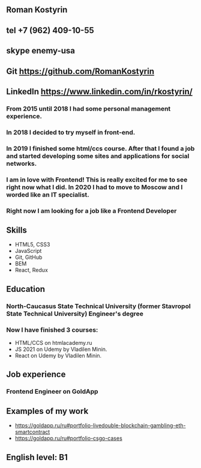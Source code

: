 ## Roman Kostyrin

## tel +7 (962) 409-10-55

## skype enemy-usa

## Git https://github.com/RomanKostyrin

## LinkedIn https://www.linkedin.com/in/rkostyrin/

### From 2015 until 2018 I had some personal management experience.

### In 2018 I decided to try myself in front-end.

### In 2019 I finished some html/ccs course. After that I found a job and started developing some sites and applications for social networks.

### I am in love with Frontend! This is really excited for me to see right now what I did. In 2020 I had to move to Moscow and I worded like an IT specialist.

### Right now I am looking for a job like a Frontend Developer

## Skills

- HTML5, CSS3
- JavaScript
- Git, GitHub
- BEM
- React, Redux

## Education

### North-Caucasus State Technical University (former Stavropol State Technical University) Engineer's degree

### Now I have finished 3 courses:

- HTML/CCS on htmlacademy.ru
- JS 2021 on Udemy by Vladilen Minin.
- React on Udemy by Vladilen Minin.

## Job experience

### Frontend Engineer on GoldApp

## Examples of my work

- https://goldapp.ru/ru#portfolio-livedouble-blockchain-gambling-eth-smartcontract
- https://goldapp.ru/ru#portfolio-csgo-cases

## English level: B1

